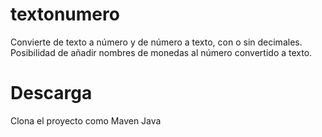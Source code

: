 # textonumero
Convierte de texto a número y de número a texto, con o sin decimales.
Posibilidad de añadir nombres de monedas al número convertido a texto.
# Descarga
Clona el proyecto como Maven Java
